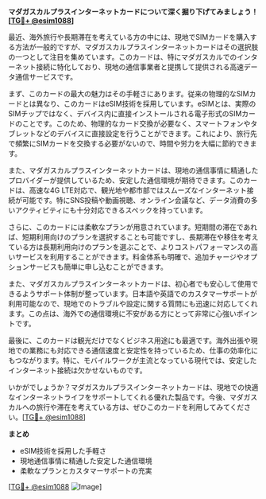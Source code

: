 **マダガスカルプラスインターネットカードについて深く掘り下げてみましょう！[[TG💪+ @esim1088](https://t.me/s/esim1088)]**

最近、海外旅行や長期滞在を考えている方の中には、現地でSIMカードを購入する方法が一般的ですが、マダガスカルプラスインターネットカードはその選択肢の一つとして注目を集めています。このカードは、特にマダガスカルでのインターネット接続に特化しており、現地の通信事業者と提携して提供される高速データ通信サービスです。

まず、このカードの最大の魅力はその手軽さにあります。従来の物理的なSIMカードとは異なり、このカードはeSIM技術を採用しています。eSIMとは、実際のSIMチップではなく、デバイス内に直接インストールされる電子形式のSIMカードのことです。このため、物理的なカード交換が必要なく、スマートフォンやタブレットなどのデバイスに直接設定を行うことができます。これにより、旅行先で頻繁にSIMカードを交換する必要がないので、時間や労力を大幅に節約できます。

また、マダガスカルプラスインターネットカードは、現地の通信事情に精通したプロバイダーが提供しているため、安定した通信環境が期待できます。このカードは、高速な4G LTE対応で、観光地や都市部ではスムーズなインターネット接続が可能です。特にSNS投稿や動画視聴、オンライン会議など、データ消費の多いアクティビティにも十分対応できるスペックを持っています。

さらに、このカードには柔軟なプランが用意されています。短期間の滞在であれば、短期利用向けのプランを選択することも可能ですし、長期滞在や移住を考えている方は長期利用向けのプランを選ぶことで、よりコストパフォーマンスの高いサービスを利用することができます。料金体系も明確で、追加チャージやオプションサービスも簡単に申し込むことができます。

また、マダガスカルプラスインターネットカードは、初心者でも安心して使用できるようサポート体制が整っています。日本語や英語でのカスタマーサポートが利用可能なので、現地でのトラブルや設定に関する質問にも迅速に対応してくれます。この点は、海外での通信環境に不安がある方にとって非常に心強いポイントです。

最後に、このカードは観光だけでなくビジネス用途にも最適です。海外出張や現地での業務にも対応できる通信速度と安定性を持っているため、仕事の効率化にもつながります。特に、モバイルワークが主流となっている現代では、安定したインターネット接続は欠かせないものです。

いかがでしょうか？マダガスカルプラスインターネットカードは、現地での快適なインターネットライフをサポートしてくれる優れた製品です。今後、マダガスカルへの旅行や滞在を考えている方は、ぜひこのカードを利用してみてください。[[TG💪+ @esim1088](https://t.me/s/esim1088)]

**まとめ**
- eSIM技術を採用した手軽さ
- 現地通信事情に精通した安定した通信環境
- 柔軟なプランとカスタマーサポートの充実

[[TG💪+ @esim1088](https://t.me/s/esim1088) ![Image](https://i.postimg.cc/Y0z9fWf4/image.png)]